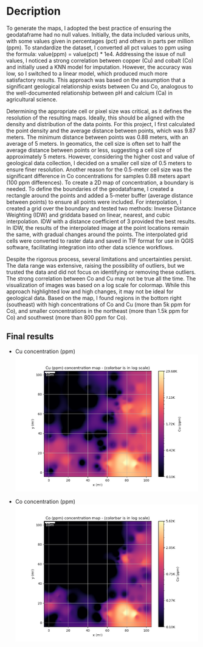 # Decription 
To generate the maps, I adopted the best practice of ensuring the geodataframe had no null values. Initially, the data included various units, with some values given in percentages (pct) and others in parts per million (ppm). To standardize the dataset, I converted all pct values to ppm using the formula: value(ppm) = value(pct) * 1e4. Addressing the issue of null values, I noticed a strong correlation between copper (Cu) and cobalt (Co) and initially used a KNN model for imputation. However, the accuracy was low, so I switched to a linear model, which produced much more satisfactory results. This approach was based on the assumption that a significant geological relationship exists between Cu and Co, analogous to the well-documented relationship between pH and calcium (Ca) in agricultural science.

Determining the appropriate cell or pixel size was critical, as it defines the resolution of the resulting maps. Ideally, this should be aligned with the density and distribution of the data points. For this project, I first calculated the point density and the average distance between points, which was 9.87 meters. The minimum distance between points was 0.88 meters, with an average of 5 meters. In geomatics, the cell size is often set to half the average distance between points or less, suggesting a cell size of approximately 5 meters. However, considering the higher cost and value of geological data collection, I decided on a smaller cell size of 0.5 meters to ensure finer resolution. Another reason for the 0.5-meter cell size was the significant difference in Co concentrations for samples 0.88 meters apart (100 ppm differences). To create a 2D map of concentration, a boundary is needed. To define the boundaries of the geodataframe, I created a rectangle around the points and added a 5-meter buffer (average distance between points) to ensure all points were included. For interpolation, I created a grid over the boundary and tested two methods: Inverse Distance Weighting (IDW) and griddata based on linear, nearest, and cubic interpolation. IDW with a distance coefficient of 3 provided the best results. In IDW, the results of the interpolated image at the point locations remain the same, with gradual changes around the points. The interpolated grid cells were converted to raster data and saved in TIF format for use in QGIS software, facilitating integration into other data science workflows.

Despite the rigorous process, several limitations and uncertainties persist. The data range was extensive, raising the possibility of outliers, but we trusted the data and did not focus on identifying or removing these outliers. The strong correlation between Co and Cu may not be true all the time. The visualization of images was based on a log scale for colormap. While this approach highlighted low and high changes, it may not be ideal for geological data. Based on the map, I found regions in the bottom right (southeast) with high concentrations of Co and Cu (more than 5k ppm for Co), and smaller concentrations in the northeast (more than 1.5k ppm for Co) and southwest (more than 800 ppm for Co).


## Final results 
- Cu concentration (ppm)
![alt text](result_images/cu_map.png)

- Co concentration (ppm)
![alt text](result_images/co_map.png)
